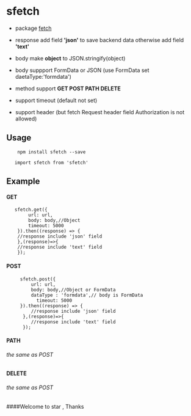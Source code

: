 # sfetch

- package [fetch](http://github.github.io/fetch/ "fetch")

- response add field **'json'** to save backend data otherwise add field **'text'**

- body make **object** to JSON.stringify(object)

- body suppport FormData or JSON (use FormData set daetaType:'formdata')

- method support **GET POST PATH DELETE**

- support timeout (default not set)

- support header (but fetch Request header field Authorization is not allowed)

## Usage

`    npm install sfetch --save`

`	import sfetch from 'sfetch'`

## Example

####  GET
       sfetch.get({
            url: url,
            body: body,//Object
	        timeout: 5000
        }).then((response) => {
        //response include 'json' field
        },(response)=>{
        //response include 'text' field
	    });
#### POST
         sfetch.post({
             url: url,
             body: body,//Object or FormData
             dataType : 'formdata',// body is FormData
			   timeout: 5000
         }).then((response) => {
             //response include 'json' field
          },(response)=>{
             //response include 'text' field
          });
#### PATH
###### the same as POST
#### DELETE
###### the same as POST

####Welcome to star , Thanks

